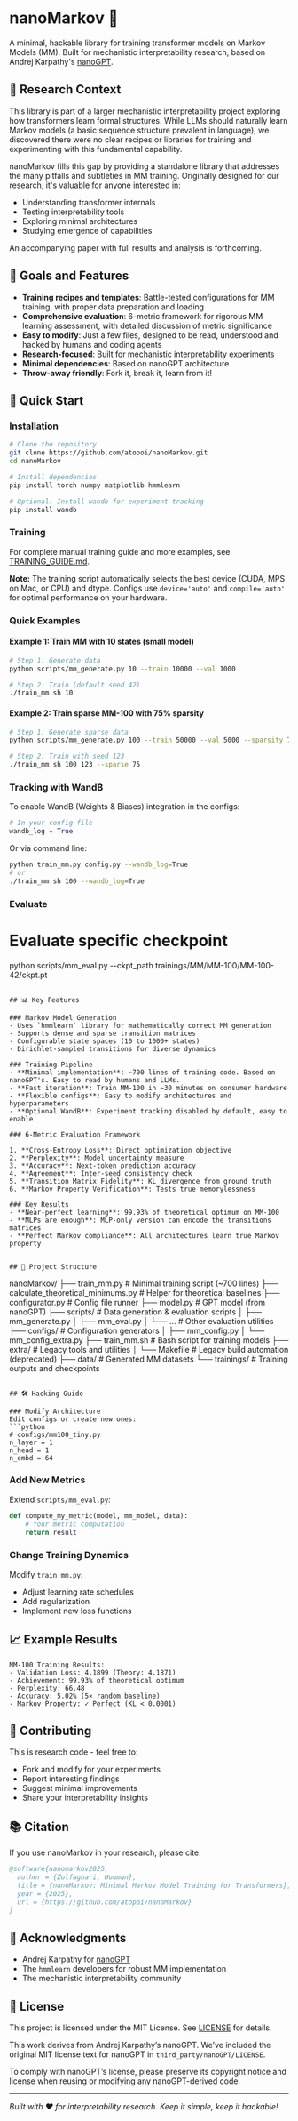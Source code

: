 # nanoMarkov 🎲

A minimal, hackable library for training transformer models on Markov Models (MM). Built for mechanistic interpretability research, based on Andrej Karpathy's [nanoGPT](https://github.com/karpathy/nanoGPT).


## 🔬 Research Context

This library is part of a larger mechanistic interpretability project exploring how transformers learn formal structures. While LLMs should naturally learn Markov models (a basic sequence structure prevalent in language), we discovered there were no clear recipes or libraries for training and experimenting with this fundamental capability.

nanoMarkov fills this gap by providing a standalone library that addresses the many pitfalls and subtleties in MM training. Originally designed for our research, it's valuable for anyone interested in:

- Understanding transformer internals 
- Testing interpretability tools
- Exploring minimal architectures
- Studying emergence of capabilities

An accompanying paper with full results and analysis is forthcoming.

## 🎯 Goals and Features

- **Training recipes and templates**: Battle-tested configurations for MM training, with proper data preparation and loading
- **Comprehensive evaluation**: 6-metric framework for rigorous MM learning assessment, with detailed discussion of metric significance
- **Easy to modify**: Just a few files, designed to be read, understood and hacked by humans and coding agents
- **Research-focused**: Built for mechanistic interpretability experiments
- **Minimal dependencies**: Based on nanoGPT architecture
- **Throw-away friendly**: Fork it, break it, learn from it!


## 🚀 Quick Start

### Installation

```bash
# Clone the repository
git clone https://github.com/atopoi/nanoMarkov.git
cd nanoMarkov

# Install dependencies
pip install torch numpy matplotlib hmmlearn

# Optional: Install wandb for experiment tracking
pip install wandb
```

### Training

For complete manual training guide and more examples, see [TRAINING_GUIDE.md](TRAINING_GUIDE.md).

**Note:** The training script automatically selects the best device (CUDA, MPS on Mac, or CPU) and dtype. Configs use `device='auto'` and `compile='auto'` for optimal performance on your hardware.

### Quick Examples

#### Example 1: Train MM with 10 states (small model)
```bash
# Step 1: Generate data
python scripts/mm_generate.py 10 --train 10000 --val 1000

# Step 2: Train (default seed 42)
./train_mm.sh 10
```

#### Example 2: Train sparse MM-100 with 75% sparsity
```bash
# Step 1: Generate sparse data
python scripts/mm_generate.py 100 --train 50000 --val 5000 --sparsity 75

# Step 2: Train with seed 123
./train_mm.sh 100 123 --sparse 75
```


### Tracking with WandB

To enable WandB (Weights & Biases) integration in the configs:

```python
# In your config file
wandb_log = True
```

Or via command line:
```bash
python train_mm.py config.py --wandb_log=True
# or
./train_mm.sh 100 --wandb_log=True
```

### Evaluate

# Evaluate specific checkpoint
python scripts/mm_eval.py --ckpt_path trainings/MM/MM-100/MM-100-42/ckpt.pt
```

## 📊 Key Features

### Markov Model Generation
- Uses `hmmlearn` library for mathematically correct MM generation
- Supports dense and sparse transition matrices
- Configurable state spaces (10 to 1000+ states)
- Dirichlet-sampled transitions for diverse dynamics

### Training Pipeline
- **Minimal implementation**: ~700 lines of training code. Based on nanoGPT's. Easy to read by humans and LLMs.
- **Fast iteration**: Train MM-100 in ~30 minutes on consumer hardware
- **Flexible configs**: Easy to modify architectures and hyperparameters
- **Optional WandB**: Experiment tracking disabled by default, easy to enable

### 6-Metric Evaluation Framework

1. **Cross-Entropy Loss**: Direct optimization objective
2. **Perplexity**: Model uncertainty measure
3. **Accuracy**: Next-token prediction accuracy
4. **Agreement**: Inter-seed consistency check
5. **Transition Matrix Fidelity**: KL divergence from ground truth
6. **Markov Property Verification**: Tests true memorylessness

### Key Results
- **Near-perfect learning**: 99.93% of theoretical optimum on MM-100
- **MLPs are enough**: MLP-only version can encode the transitions matrices
- **Perfect Markov compliance**: All architectures learn true Markov property


## 📁 Project Structure

```
nanoMarkov/
├── train_mm.py                       # Minimal training script (~700 lines)
├── calculate_theoretical_minimums.py # Helper for theoretical baselines
├── configurator.py                   # Config file runner
├── model.py                          # GPT model (from nanoGPT)
├── scripts/                          # Data generation & evaluation scripts
│   ├── mm_generate.py
│   ├── mm_eval.py
│   └── …                             # Other evaluation utilities
├── configs/                          # Configuration generators
│   ├── mm_config.py
│   └── mm_config_extra.py
├── train_mm.sh                       # Bash script for training models
├── extra/                            # Legacy tools and utilities
│   └── Makefile                      # Legacy build automation (deprecated)
├── data/                             # Generated MM datasets
└── trainings/                        # Training outputs and checkpoints
```

## 🛠️ Hacking Guide

### Modify Architecture
Edit configs or create new ones:
```python
# configs/mm100_tiny.py
n_layer = 1
n_head = 1
n_embd = 64
```

### Add New Metrics
Extend `scripts/mm_eval.py`:
```python
def compute_my_metric(model, mm_model, data):
    # Your metric computation
    return result
```

### Change Training Dynamics
Modify `train_mm.py`:
- Adjust learning rate schedules
- Add regularization
- Implement new loss functions

## 📈 Example Results

```
MM-100 Training Results:
- Validation Loss: 4.1899 (Theory: 4.1871)
- Achievement: 99.93% of theoretical optimum
- Perplexity: 66.48
- Accuracy: 5.02% (5× random baseline)
- Markov Property: ✓ Perfect (KL < 0.0001)
```

## 🤝 Contributing

This is research code - feel free to:
- Fork and modify for your experiments
- Report interesting findings
- Suggest minimal improvements
- Share your interpretability insights

## 📚 Citation

If you use nanoMarkov in your research, please cite:
```bibtex
@software{nanomarkov2025,
  author = {Zolfaghari, Houman},
  title = {nanoMarkov: Minimal Markov Model Training for Transformers},
  year = {2025},
  url = {https://github.com/atopoi/nanoMarkov}
}
```

## 🙏 Acknowledgments

- Andrej Karpathy for [nanoGPT](https://github.com/karpathy/nanoGPT)
- The `hmmlearn` developers for robust MM implementation
- The mechanistic interpretability community

## 📄 License

This project is licensed under the MIT License. See [LICENSE](LICENSE) for details.

This work derives from Andrej Karpathy’s nanoGPT. We’ve included the original MIT license text
for nanoGPT in `third_party/nanoGPT/LICENSE`.

To comply with nanoGPT’s license, please preserve its copyright notice and
license when reusing or modifying any nanoGPT-derived code.

---

*Built with ❤️ for interpretability research. Keep it simple, keep it hackable!*
